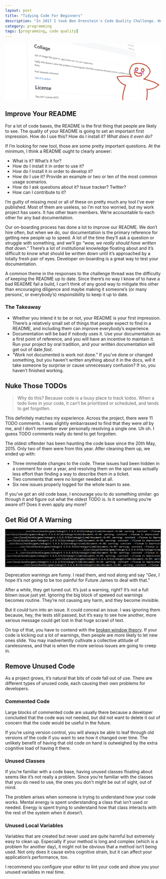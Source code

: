 ```yaml
---
layout: post
title: "Tidying Code For Beginners"
description: "In 2017 I took Ben Orenstein's Code Quality Challenge. Here are my notes."
category: programming
tags: [programming, code quality]
---
```


![Readme](/assets/images/code-quality/readme.png)

## Improve Your README

For a lot of code bases, the README is the first thing that people are likely to see. The quality of your README is going to set an important first impression. How do I use this? How do I install it? _What does it even do?_

If I’m looking for new tool, those are some pretty important questions. At the minimum, I think a README ought to clearly answer:

* What is it? What’s it for?
* How do I install it in order to use it?
* How do I install it in order to develop it?
* How do I use it? Provide an example or two or ten of the most common usage scenarios.
* How do I ask questions about it? Issue tracker? Twitter?
* How can I contribute to it?

I’m guilty of missing most or all of these on pretty much any tool I’ve ever published. Most of them are useless, so I’m not too worried, but my work project has users. It has other team members. We’re accountable to each other for any bad documentation.

Our on-boarding process has done a lot to improve our README. We don’t hire often, but when we do, our documentation is the primary reference for getting new people up to speed. A lot of the time they’ll ask a question or struggle with something, and we’ll go _“wow, we really should have written that down.”_ There’s a lot of institutional knowledge floating about and it’s difficult to know what should be written down until it’s approached by a totally fresh pair of eyes. Developer on-boarding is a great way to test your documentation.

A common theme in the responses to the challenge thread was the difficulty of keeping the README up to date. Since there’s no way I know of to have a bad README fail a build, I can’t think of any good way to mitigate this other than encouraging diligence and maybe making it someone’s (or many persons’, or everybody’s) responsibility to keep it up to date.

### The Takeaway

* Whether you intend it to be or not, your README is your first impression. There’s a relatively small set of things that people expect to find in a README, and including them can improve everybody’s experience.
* Documentation will be bad if nobody uses it. Use your documentation as a first point of reference, and you will have an incentive to maintain it. Run your project by oral tradition, and your written documentation will get out of date _fast_.
* “Work not documented is work not done.” If you’ve done or changed something, but you haven’t written anything about it in the docs, will it take someone by surprise or cause unnecessary confusion? If so, you haven’t finished working.

## Nuke Those TODOs

> Why do this? Because code is a lousy place to track todos. When a todo lives in your code, it can’t be prioritized or scheduled, and tends to get forgotten.

This definitely matches my experience. Across the project, there were 11 TODO comments. I was slightly embarrassed to find that they were _all_ by me, and I don’t remember ever personally resolving a single one. Uh oh. I guess TODO comments really do tend to get forgotten.

The oldest offender has been haunting the code base since the 20th May, 2015. Only two of them were from this year. After cleaning them up, we ended up with:

* Three immediate changes to the code. These issues had been hidden in a comment for over a year, and resolving them on the spot was actually less effort than finding a way to describe them in a ticket.
* Two comments that were no longer needed at all.
* Six new issues properly logged for the whole team to see.

If you’ve got an old code base, I encourage you to do something similar: go through it and figure out what the oldest TODO is. Is it something you’re aware of? Does it even apply any more?

## Get Rid Of A Warning

![Deprecation warnings in a console](/assets/images/code-quality/warnings.png)

Deprecation warnings are funny. I read them, and nod along and say “_Gee_, I hope it’s not going to be too painful for Future James to deal with that.”

After a while, they get tuned out. It’s just a warning, right? It’s not a full blown issue just yet. Ignoring the big block of spewed out warnings becomes routine. They’re not causing any harm, and they become invisible.

But it could turn into an issue. It could conceal an issue. I was ignoring them because, hey, the tests still passed, but it’s easy to see how another, more serious message could get lost in that huge scrawl of text.

On top of that, you have to contend with the [broken window theory](https://blog.codinghorror.com/the-broken-window-theory/). If your code is kicking out a lot of warnings, then people are more likely to let new ones slide. You may inadvertently cultivate a collective attitude of carelessness, and that is when the more serious issues are going to creep in.

## Remove Unused Code

As a project grows, it’s natural that bits of code fall out of use. There are different types of unused code, each causing their own problems for developers.

### Commented Code

Large blocks of commented code are usually there because a developer concluded that the code was not needed, but did not want to delete it out of concern that the code would be useful in the future.

If you’re using version control, you will always be able to leaf through old versions of the code if you want to see how it changed over time. The unlikely benefit of having that old code on hand is outweighed by the extra cognitive load of having it there.

### Unused Classes

If you’re familiar with a code base, having unused classes floating about seems like it’s not really a problem. Since you’re familiar with the classes that you do need to use, the ones you don’t might be out of sight, out of mind.

The problem arises when someone is trying to understand how your code works. Mental energy is spent understanding a class that isn’t used or needed. Energy is spent trying to understand how that class interacts with the rest of the system when it doesn’t.

### Unused Local Variables

Variables that are created but never used are quite harmful but extremely easy to clean up. Especially if your method is long and complex (which is a problem for another day), it might not be obvious that a method isn’t being used. Not only does it cause extra cognitive strain, but it can affect your application’s performance, too.

I recommend you configure your editor to lint your code and show you your unused variables in real time.
